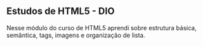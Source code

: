 ## Estudos de HTML5 - DIO
Nesse módulo do curso de HTML5 aprendi sobre estrutura básica, semântica, tags, imagens e organização de lista.
